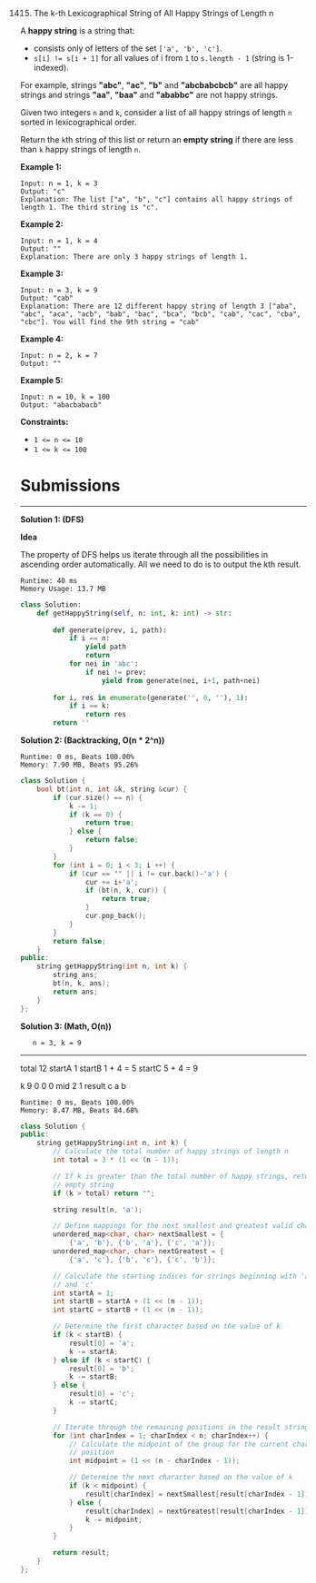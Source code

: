 1415. The k-th Lexicographical String of All Happy Strings of Length n

A **happy string** is a string that:

* consists only of letters of the set `['a', 'b', 'c']`.
* `s[i] != s[i + 1]` for all values of i from `1` to `s.length - 1` (string is 1-indexed).

For example, strings **"abc"**, **"ac"**, **"b"** and **"abcbabcbcb"** are all happy strings and strings **"aa"**, **"baa"** and **"ababbc"** are not happy strings.

Given two integers `n` and `k`, consider a list of all happy strings of length `n` sorted in lexicographical order.

Return the `k`th string of this list or return an **empty string** if there are less than `k` happy strings of length `n`.

 

**Example 1:**
```
Input: n = 1, k = 3
Output: "c"
Explanation: The list ["a", "b", "c"] contains all happy strings of length 1. The third string is "c".
```

**Example 2:**
```
Input: n = 1, k = 4
Output: ""
Explanation: There are only 3 happy strings of length 1.
```

**Example 3:**
```
Input: n = 3, k = 9
Output: "cab"
Explanation: There are 12 different happy string of length 3 ["aba", "abc", "aca", "acb", "bab", "bac", "bca", "bcb", "cab", "cac", "cba", "cbc"]. You will find the 9th string = "cab"
```

**Example 4:**
```
Input: n = 2, k = 7
Output: ""
```

**Example 5:**
```
Input: n = 10, k = 100
Output: "abacbabacb"
```

**Constraints:**

* `1 <= n <= 10`
* `1 <= k <= 100`

# Submissions
---
**Solution 1: (DFS)**

**Idea**

The property of DFS helps us iterate through all the possibilities in ascending order automatically. All we need to do is to output the kth result.

```
Runtime: 40 ms
Memory Usage: 13.7 MB
```
```python
class Solution:
    def getHappyString(self, n: int, k: int) -> str:
        
        def generate(prev, i, path):
            if i == n:
                yield path
                return
            for nei in 'abc':
                if nei != prev:
                    yield from generate(nei, i+1, path+nei)
            
        for i, res in enumerate(generate('', 0, ''), 1):            
            if i == k:
                return res
        return ''
```

**Solution 2: (Backtracking, O(n * 2^n))**
```
Runtime: 0 ms, Beats 100.00%
Memory: 7.90 MB, Beats 95.26%
```
```c++
class Solution {
    bool bt(int n, int &k, string &cur) {
        if (cur.size() == n) {
            k -= 1;
            if (k == 0) {
                return true;
            } else {
                return false;
            }
        }
        for (int i = 0; i < 3; i ++) {
            if (cur == "" || i != cur.back()-'a') {
                cur += i+'a';
                if (bt(n, k, cur)) {
                    return true;
                }
                cur.pop_back();
            }
        }
        return false;
    }
public:
    string getHappyString(int n, int k) {
        string ans;
        bt(n, k, ans);
        return ans;
    }
};
```

**Solution 3: (Math, O(n))**

       n = 3, k = 9
---------------------
total  12
startA  1
startB  1 + 4 = 5
startC  5 + 4 = 9

k       9 0 0 0
mid         2 1
result    c a b

```
Runtime: 0 ms, Beats 100.00%
Memory: 8.47 MB, Beats 84.68%
```
```c++
class Solution {
public:
    string getHappyString(int n, int k) {
        // Calculate the total number of happy strings of length n
        int total = 3 * (1 << (n - 1));

        // If k is greater than the total number of happy strings, return an
        // empty string
        if (k > total) return "";

        string result(n, 'a');

        // Define mappings for the next smallest and greatest valid characters
        unordered_map<char, char> nextSmallest = {
            {'a', 'b'}, {'b', 'a'}, {'c', 'a'}};
        unordered_map<char, char> nextGreatest = {
            {'a', 'c'}, {'b', 'c'}, {'c', 'b'}};

        // Calculate the starting indices for strings beginning with 'a', 'b',
        // and 'c'
        int startA = 1;
        int startB = startA + (1 << (n - 1));
        int startC = startB + (1 << (n - 1));

        // Determine the first character based on the value of k
        if (k < startB) {
            result[0] = 'a';
            k -= startA;
        } else if (k < startC) {
            result[0] = 'b';
            k -= startB;
        } else {
            result[0] = 'c';
            k -= startC;
        }

        // Iterate through the remaining positions in the result string
        for (int charIndex = 1; charIndex < n; charIndex++) {
            // Calculate the midpoint of the group for the current character
            // position
            int midpoint = (1 << (n - charIndex - 1));

            // Determine the next character based on the value of k
            if (k < midpoint) {
                result[charIndex] = nextSmallest[result[charIndex - 1]];
            } else {
                result[charIndex] = nextGreatest[result[charIndex - 1]];
                k -= midpoint;
            }
        }

        return result;
    }
};
```
